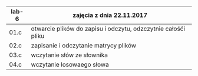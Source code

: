 |lab-6             | zajęcia z dnia 22.11.2017
|------------------|--------------------------
| 01.c |  otwarcie plików do zapisu i odczytu, odzczytnie całośći pliku
| 02.c |  zapisanie i odczytanie matrycy plików
| 03.c |  wczytanie słów ze słownika
| 04.c |  wczytanie losowaego słowa
